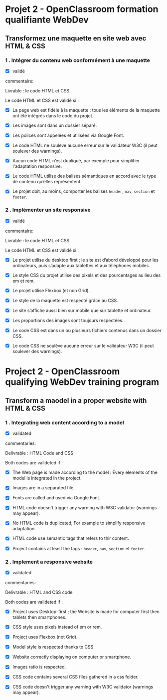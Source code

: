 # Projet 2 - OpenClassroom formation qualifiante WebDev #

## Transformez une maquette en site web avec HTML & CSS ##

### 1 . Intégrer du contenu web conformément à une maquette ###

- [X] validé

commentaire:

Livrable : le code HTML et CSS

Le code HTML et CSS est validé si :

- [X] La page web est fidèle à la maquette : tous les éléments de la maquette ont été intégrés dans le code du projet.

- [X] Les images sont dans un dossier séparé.

- [X] Les polices sont appelées et utilisées via Google Font.

- [X] Le code HTML ne soulève aucune erreur sur le validateur W3C (il peut soulever des warnings).

- [X] Aucun code HTML n’est dupliqué, par exemple pour simplifier l'adaptation responsive.

- [X] Le code HTML utilise des balises sémantiques en accord avec le type de contenu qu’elles représentent.

- [X] Le projet doit, au moins, comporter les balises `header`, `nav`, `section` et `footer`.



### 2 . Implémenter un site responsive ###

- [X] validé

commentaire:

Livrable : le code HTML et CSS

Le code HTML et CSS est validé si :

- [X] Le projet utilise du desktop first ; le site est d’abord développé pour les ordinateurs, puis s’adapte aux tablettes et aux téléphones mobiles.

- [X] Le style CSS du projet utilise des pixels et des pourcentages au lieu des em et rem.

- [X] Le projet utilise Flexbox (et non Grid).

- [X] Le style de la maquette est respecté grâce au CSS.

- [X] Le site s’affiche aussi bien sur mobile que sur tablette et ordinateur.

- [X] Les proportions des images sont toujours respectées.

- [X] Le code CSS est dans un ou plusieurs fichiers contenus dans un dossier CSS.

- [X] Le code CSS ne soulève aucune erreur sur le validateur W3C (il peut soulever des warnings).




# Project 2 - OpenClassroom qualifying WebDev training program #

## Transform a maodel in a proper website with HTML & CSS ##

### 1 . Integrating web content according to a model ###

- [X] validated

commentaries:

Delivrable : HTML Code and CSS

Both codes are valideted if :

- [X] The Web page is made according to the model : Every elements of the model is integrated in the project.

- [X] Images are in a separated file.

- [X] Fonts are called and used via Google Font.

- [X] HTML code doesn't trigger any warning with W3C validator (warnings may appear).

- [X] No HTML code is duplicated, For example to simplify responsive adaptation.

- [X] HTML code use semantic tags that refers to thir content.

- [X] Project contains at least the tags : `header`, `nav`, `section` et `footer`.



### 2 . Implement a responsive website ###

- [X] validated

commentaries:

Delivrable : HTML and CSS code

Both codes are valideted if :

- [X] Project uses Desktop-first ; the Website is made for computer first then tablets then smartphones.

- [X] CSS style uses pixels instead of em or rem.

- [X] Project uses Flexbox (not Grid).

- [X] Model style is respected thanks to CSS.

- [X] Website correctly displaying on computer or smartphone.

- [X] Images ratio is respected.

- [X] CSS code contains several CSS files gathered in a css folder.

- [X] CSS code doesn't trigger any warning with W3C validator (warnings may appear).